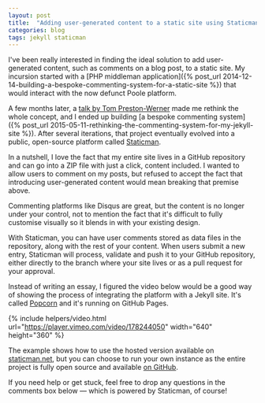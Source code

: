 ```yaml
---
layout: post
title:  "Adding user-generated content to a static site using Staticman"
categories: blog
tags: jekyll staticman
---
```

I've been really interested in finding the ideal solution to add user-generated content, such as comments on a blog post, to a static site. My incursion started with a [PHP middleman application]({% post_url 2014-12-14-building-a-bespoke-commenting-system-for-a-static-site %}) that would interact with the now defunct Poole platform. 

A few months later, a [talk by Tom Preston-Werner](https://www.youtube.com/watch?v=BMve1OCKj6M) made me rethink the whole concept, and I ended up building [a bespoke commenting system]({% post_url 2015-05-11-rethinking-the-commenting-system-for-my-jekyll-site %}). After several iterations, that project eventually evolved into a public, open-source platform called [Staticman](https://staticman.net).<!--more-->

In a nutshell, I love the fact that my entire site lives in a GitHub repository and can go into a ZIP file with just a click, content included. I wanted to allow users to comment on my posts, but refused to accept the fact that introducing user-generated content would mean breaking that premise above.

Commenting platforms like Disqus are great, but the content is no longer under your control, not to mention the fact that it's difficult to fully customise visually so it blends in with your existing design.

With Staticman, you can have user comments stored as data files in the repository, along with the rest of your content. When users submit a new entry, Staticman will process, validate and push it to your GitHub repository, either directly to the branch where your site lives or as a pull request for your approval.

Instead of writing an essay, I figured the video below would be a good way of showing the process of integrating the platform with a Jekyll site. It's called [Popcorn](http://popcorn.staticman.net) and it's running on GitHub Pages.

{% include helpers/video.html url="https://player.vimeo.com/video/178244050" width="640" height="360" %}

The example shows how to use the hosted version available on [staticman.net](https://staticman.net), but you can choose to run your own instance as the entire project is fully open source and available [on GitHub](https://github.com/eduardoboucas/staticman).

If you need help or get stuck, feel free to drop any questions in the comments box below — which is powered by Staticman, of course!<!--tomb-->
